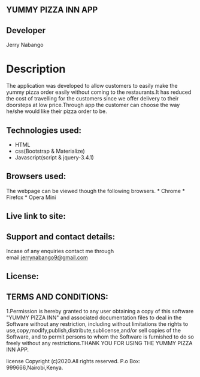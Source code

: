 ## YUMMY PIZZA INN APP

## Developer
Jerry Nabango

# Description
The application was developed to allow customers  to easily make the yummy pizza order easily without coming to the restaurants.It has reduced the cost of travelling for the customers since we offer delivery to their doorsteps at low price.Through app the customer can choose the way he/she would like their pizza order to  be.

## Technologies used:
* HTML
* css(Bootstrap & Materialize)
* Javascript(script & jquery-3.4.1)

## Browsers used:

The webpage can be viewed though the following browsers.
    * Chrome
    * Firefox
    * Opera Mini

## Live link to site:


## Support and contact details:

Incase of any enquiries contact me through email:jerrynabango9@gmail.com
## License:
## TERMS AND CONDITIONS:

1.Permission is hereby granted to any user obtaining a copy of this software "YUMMY PIZZA INN" and associated documentation files to deal in the Software without any restriction, including without limitations the rights to use,copy,modify,publish,distribute,sublicense,and/or sell copies of the Software, and to permit persons to whom the Software is furnished to do so freely without any restrictions.THANK YOU FOR USING THE YUMMY PIZZA INN APP.

license Copyright (c)2020.All rights reserved. P.o Box: 999666,Nairobi,Kenya.
